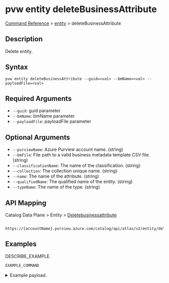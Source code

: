 # pvw entity deleteBusinessAttribute
[Command Reference](../../../README.md#command-reference) > [entity](./main.md) > deleteBusinessAttribute

## Description
Delete entity.

## Syntax
```
pvw entity deleteBusinessAttribute --guid=<val> --bmName=<val> --payloadFile=<val>
```

## Required Arguments
- `--guid`: guid parameter
- `--bmName`: bmName parameter
- `--payloadFile`: payloadFile parameter

## Optional Arguments
- `--purviewName`: Azure Purview account name. (string)
- `--bmFile`: File path to a valid business metadata template CSV file. (string)
- `--classificationName`: The name of the classification. (string)
- `--collection`: The collection unique name. (string)
- `--name`: The name of the attribute. (string)
- `--qualifiedName`: The qualified name of the entity. (string)
- `--typeName`: The name of the type. (string)

## API Mapping
Catalog Data Plane > Entity > [Deletebusinessattribute]()
```
 https://{accountName}.purview.azure.com/catalog/api/atlas/v2/entity/deleteBusinessAttribute
```

## Examples
DESCRIBE_EXAMPLE.
```powershell
EXAMPLE_COMMAND
```
<details><summary>Example payload.</summary>
<p>

```json
PASTE_JSON_HERE
```
</p>
</details>